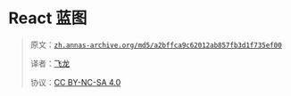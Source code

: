 # React 蓝图

> 原文：[`zh.annas-archive.org/md5/a2bffca9c62012ab857fb3d1f735ef00`](https://zh.annas-archive.org/md5/a2bffca9c62012ab857fb3d1f735ef00)
> 
> 译者：[飞龙](https://github.com/wizardforcel)
> 
> 协议：[CC BY-NC-SA 4.0](http://creativecommons.org/licenses/by-nc-sa/4.0/)